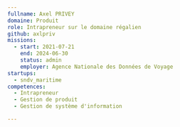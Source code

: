```yaml
---
fullname: Axel PRIVEY
domaine: Produit
role: Intrapreneur sur le domaine régalien
github: axlpriv
missions:
  - start: 2021-07-21
    end: 2024-06-30
    status: admin
    employer: Agence Nationale des Données de Voyage
startups:
  - sndv_maritime
competences:
  - Intrapreneur
  - Gestion de produit
  - Gestion de système d'information

---
```

